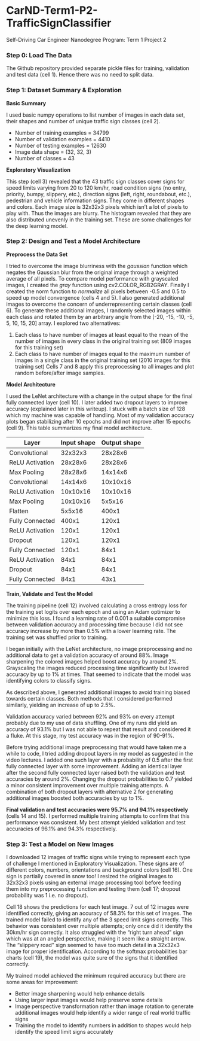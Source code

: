 # CarND-Term1-P2-TrafficSignClassifier
Self-Driving Car Engineer Nanodegree Program: Term 1 Project 2

### Step 0: Load The Data

The Github repository provided separate pickle files for training, validation and test data (cell 1). Hence there was no need to split data.

### Step 1: Dataset Summary & Exploration

**Basic Summary**

I used basic numpy operations to list number of images in each data set, their shapes and number of unique traffic sign classes (cell 2).
- Number of training examples = 34799
- Number of validation examples = 4410
- Number of testing examples = 12630
- Image data shape = (32, 32, 3)
- Number of classes = 43

**Exploratory Visualization**

This step (cell 3) revealed that the 43 traffic sign classes cover signs for speed limits varying from 20 to 120 km/hr, road condition signs (no entry, priority, bumpy, slippery, etc.), direction signs (left, right, roundabout, etc.), pedestrian and vehicle information signs. They come in different shapes and colors. Each image size is 32x32x3 pixels which isn’t a lot of pixels to play with. Thus the images are blurry. The histogram revealed that they are also distributed unevenly in the training set. These are some challenges for the deep learning model.

### Step 2: Design and Test a Model Architecture

**Preprocess the Data Set**

I tried to overcome the image blurriness with the *gaussian* function which negates the Gaussian blur from the original image through a weighted average of all pixels. To compare model performance with grayscaled images, I created the *gray* function using cv2.COLOR_RGB2GRAY. Finally I created the norm function to *normalize* all pixels between -0.5 and 0.5 to speed up model convergence (cells 4 and 5).
I also generated additional images to overcome the concern of underrepresenting certain classes (cell 6). To generate these additional images, I randomly selected images within each class and rotated them by an arbitrary angle from the [-20, -15, -10, -5, 5, 10, 15, 20] array. I explored two alternatives:
1. Each class to have number of images at least equal to the mean of the number of images in every class in the original training set (809 images for this training set)
2. Each class to have number of images equal to the maximum number of images in a single class in the original training set (2010 images for this training set)
Cells 7 and 8 apply this preprocessing to all images and plot random before/after image samples.

**Model Architecture**

I used the LeNet architecture with a change in the output shape for the final fully connected layer (cell 10). I later added two dropout layers to improve accuracy (explained later in this writeup). I stuck with a batch size of 128 which my machine was capable of handling. Most of my validation accuracy plots began stabilizing after 10 epochs and did not improve after 15 epochs (cell 9). This table summarizes my final model architecture.

Layer | Input shape | Output shape
----- | ----------- | ------------
Convolutional | 32x32x3 | 28x28x6
ReLU Activation | 28x28x6 | 28x28x6
Max Pooling | 28x28x6 | 14x14x6
Convolutional | 14x14x6 | 10x10x16
ReLU Activation | 10x10x16 | 10x10x16
Max Pooling | 10x10x16 | 5x5x16
Flatten | 5x5x16 | 400x1
Fully Connected | 400x1 | 120x1
ReLU Activation | 120x1 | 120x1
Dropout | 120x1 | 120x1
Fully Connected | 120x1 | 84x1
ReLU Activation | 84x1 | 84x1
Dropout | 84x1 | 84x1
Fully Connected | 84x1 | 43x1

**Train, Validate and Test the Model**

The training pipeline (cell 12) involved calculating a cross entropy loss for the training set logits over each epoch and using an Adam optimizer to minimize this loss. I found a learning rate of 0.001 a suitable compromise between validation accuracy and processing time because I did not see accuracy increase by more than 0.5% with a lower learning rate. The training set was shuffled prior to training.

I began initially with the LeNet architecture, no image preprocessing and no additional data to get a validation accuracy of around 88%. Image sharpening the colored images helped boost accuracy by around 2%. Grayscaling the images reduced processing time significantly but lowered accuracy by up to 1% at times. That seemed to indicate that the model was identifying colors to classify signs.

As described above, I generated additional images to avoid training biased towards certain classes. Both methods that I considered performed similarly, yielding an increase of up to 2.5%.

Validation accuracy varied between 92% and 93% on every attempt probably due to my use of data shuffling. One of my runs did yield an accuracy of 93.1% but I was not able to repeat that result and considered it a fluke. At this stage, my test accuracy was in the region of 90-91%.

Before trying additional image preprocessing that would have taken me a while to code, I tried adding dropout layers in my model as suggested in the video lectures. I added one such layer with a probability of 0.5 after the first fully connected layer with some improvement. Adding an identical layer after the second fully connected layer raised both the validation and test accuracies by around 2%. Changing the dropout probabilities to 0.7 yielded a minor consistent improvement over multiple training attempts. A combination of both dropout layers with alternative 2 for generating additional images boosted both accuracies by up to 1%.

**Final validation and test accuracies were 95.7% and 94.1% respectively** (cells 14 and 15). I performed multiple training attempts to confirm that this performance was consistent. My best attempt yielded validation and test accuracies of 96.1% and 94.3% respectively.

### Step 3: Test a Model on New Images

I downloaded 12 images of traffic signs while trying to represent each type of challenge I mentioned in Exploratory Visualization. These signs are of different colors, numbers, orientations and background colors (cell 16). One sign is partially covered in snow too! I resized the original images to 32x32x3 pixels using an external image processing tool before feeding them into my preprocessing function and testing them (cell 17; dropout probability was 1 i.e. no dropout).

Cell 18 shows the predictions for each test image. 7 out of 12 images were identified correctly, giving an accuracy of 58.3% for this set of images. The trained model failed to identify any of the 3 speed limit signs correctly. This behavior was consistent over multiple attempts; only once did it identify the 30km/hr sign correctly. It also struggled with the “right turn ahead” sign which was at an angled perspective, making it seem like a straight arrow. The “slippery road” sign seemed to have too much detail in a 32x32x3 image for proper identification. According to the softmax probabilities bar charts (cell 19), the model was quite sure of the signs that it identified correctly.

My trained model achieved the minimum required accuracy but there are some areas for improvement:
- Better image sharpening would help enhance details
- Using larger input images would help preserve some details
- Image perspective transformation rather than image rotation to generate additional images would help identify a wider range of real world traffic signs
- Training the model to identify numbers in addition to shapes would help identify the speed limit signs accurately
